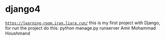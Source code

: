 # django4
[`https://learning-room.iran.liara.run/`](https://learning-room.iran.liara.run/)
this is my first project with Django,
for run the project do this:
python manage.py runserver
Amir Mohammad Houshmand
